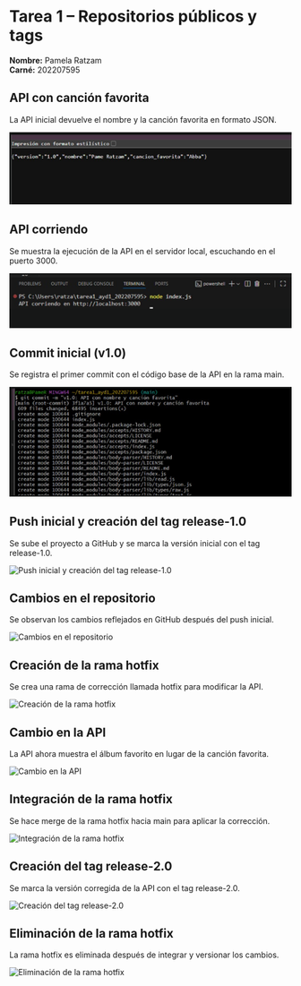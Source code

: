 # Tarea 1 – Repositorios públicos y tags

**Nombre:** Pamela Ratzam  
**Carné:** 202207595

## API con canción favorita

La API inicial devuelve el nombre y la canción favorita en formato JSON.

![API con canción favorita](Imagen1.png)

## API corriendo

Se muestra la ejecución de la API en el servidor local, escuchando en el puerto 3000.

![API corriendo](Imagen2.png)

## Commit inicial (v1.0)

Se registra el primer commit con el código base de la API en la rama main.

![Commit inicial (v1.0)](Imagen3.png)

## Push inicial y creación del tag release-1.0

Se sube el proyecto a GitHub y se marca la versión inicial con el tag release-1.0.

![Push inicial y creación del tag release-1.0](./imgs/push_inicial_y_creación_del_tag_release-1.0.png)

## Cambios en el repositorio

Se observan los cambios reflejados en GitHub después del push inicial.

![Cambios en el repositorio](./imgs/cambios_en_el_repositorio.png)

## Creación de la rama hotfix

Se crea una rama de corrección llamada hotfix para modificar la API.

![Creación de la rama hotfix](./imgs/creación_de_la_rama_hotfix.png)

## Cambio en la API

La API ahora muestra el álbum favorito en lugar de la canción favorita.

![Cambio en la API](./imgs/cambio_en_la_api.png)

## Integración de la rama hotfix

Se hace merge de la rama hotfix hacia main para aplicar la corrección.

![Integración de la rama hotfix](./imgs/integración_de_la_rama_hotfix.png)

## Creación del tag release-2.0

Se marca la versión corregida de la API con el tag release-2.0.

![Creación del tag release-2.0](./imgs/creación_del_tag_release-2.0.png)

## Eliminación de la rama hotfix

La rama hotfix es eliminada después de integrar y versionar los cambios.

![Eliminación de la rama hotfix](./imgs/eliminación_de_la_rama_hotfix.png)
